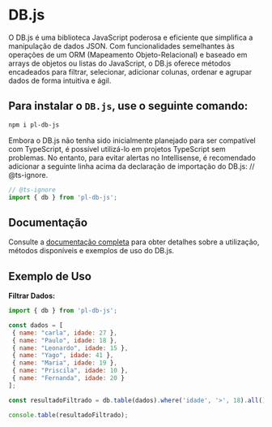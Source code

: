 # DB.js

O DB.js é uma biblioteca JavaScript poderosa e eficiente que simplifica a manipulação de dados JSON. Com funcionalidades semelhantes às operações de um ORM (Mapeamento Objeto-Relacional) e baseado em arrays de objetos ou listas do JavaScript, o DB.js oferece métodos encadeados para filtrar, selecionar, adicionar colunas, ordenar e agrupar dados de forma intuitiva e ágil.


## Para instalar o `DB.js`, use o seguinte comando:

```bash
npm i pl-db-js

```

Embora o DB.js não tenha sido inicialmente planejado para ser compatível com TypeScript, é possível utilizá-lo em projetos TypeScript sem problemas. No entanto, para evitar alertas no Intellisense, é recomendado adicionar a seguinte linha acima da declaração de importação do DB.js: // @ts-ignore.
   ```javascript
   // @ts-ignore
   import { db } from 'pl-db-js';
```

## Documentação

Consulte a [documentação completa](https://pauloleo.gitbook.io/db.js/) para obter detalhes sobre a utilização, métodos disponíveis e exemplos de uso do DB.js.

## Exemplo de Uso
**Filtrar Dados:**

   ```javascript
   import { db } from 'pl-db-js';

   const dados = [
    { name: "carla", idade: 27 },
    { name: "Paulo", idade: 18 },
    { name: "Leonardo", idade: 15 },
    { name: "Yago", idade: 41 },
    { name: "Maria", idade: 19 },
    { name: "Priscila", idade: 10 },
    { name: "Fernanda", idade: 20 }
   ];

   const resultadoFiltrado = db.table(dados).where('idade', '>', 18).all();

   console.table(resultadoFiltrado);
```

